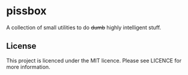 # pissbox

A collection of small utilities to do ~~dumb~~ highly intelligent stuff.

## License

This project is licenced under the MIT licence. Please see LICENCE for more
information.
